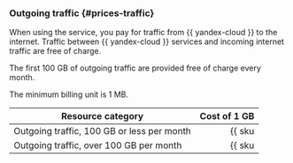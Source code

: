 ### Outgoing traffic {#prices-traffic}

When using the service, you pay for traffic from {{ yandex-cloud }} to the internet. Traffic between {{ yandex-cloud }} services and incoming internet traffic are free of charge.

The first 100 GB of outgoing traffic are provided free of charge every month.

The minimum billing unit is 1 MB.

| Resource category | Cost of 1 GB |
| --- | --: |
| Outgoing traffic, 100 GB or less per month | {{ sku|USD|network.egress.inet|string }} |
| Outgoing traffic, over 100 GB per month | {{ sku|USD|network.egress.inet|pricingRate.100|string }} |